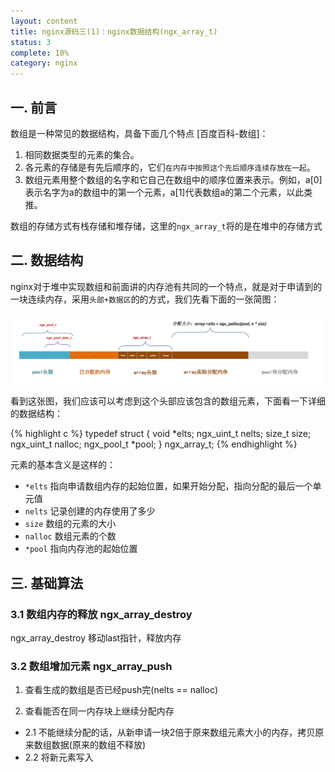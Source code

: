 ```yaml
---
layout: content
title: nginx源码三(1)：nginx数据结构(ngx_array_t)
status: 3
complete: 10% 
category: nginx
---
```


## 一. 前言
数组是一种常见的数据结构，具备下面几个特点 [百度百科-数组]：
1. 相同数据类型的元素的集合。
2. 各元素的存储是有先后顺序的，它们`在内存中按照这个先后顺序连续存放在一起`。
3. 数组元素用整个数组的名字和它自己在数组中的顺序位置来表示。例如，a[0]表示名字为a的数组中的第一个元素，a[1]代表数组a的第二个元素，以此类推。

数组的存储方式有栈存储和堆存储，这里的`ngx_array_t`将的是在堆中的存储方式


## 二. 数据结构

nginx对于堆中实现数组和前面讲的内存池有共同的一个特点，就是对于申请到的一块连续内存，采用`头部+数据区`的的方式，我们先看下面的一张简图：

![nginx](/images/nginx/ngx_array1.jpg)

看到这张图，我们应该可以考虑到这个头部应该包含的数组元素，下面看一下详细的数据结构：

{% highlight c %}
typedef struct {
    void        *elts;
    ngx_uint_t   nelts;
    size_t       size;
    ngx_uint_t   nalloc;
    ngx_pool_t  *pool;
} ngx_array_t;
{% endhighlight %}

元素的基本含义是这样的：
- `*elts` 指向申请数组内存的起始位置，如果开始分配，指向分配的最后一个单元值
- `nelts` 记录创建的内存使用了多少
- `size` 数组的元素的大小
- `nalloc` 数组元素的个数
- `*pool` 指向内存池的起始位置

## 三. 基础算法

### 3.1 数组内存的释放 ngx_array_destroy
ngx_array_destroy
移动last指针，释放内存

### 3.2 数组增加元素 ngx_array_push

1. 查看生成的数组是否已经push完(nelts == nalloc)


2. 查看能否在同一内存块上继续分配内存
- 2.1 不能继续分配的话，从新申请一块2倍于原来数组元素大小的内存，拷贝原来数组数据(原来的数组不释放)
- 2.2 将新元素写入




